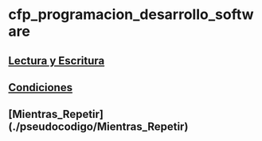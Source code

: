 # cfp_programacion_desarrollo_software

## [Lectura y Escritura](./pseudocodigo/Lectura_Escritra)

## [Condiciones](./pseudocodigo/Condiciones) 

## [Mientras_Repetir] (./pseudocodigo/Mientras_Repetir)